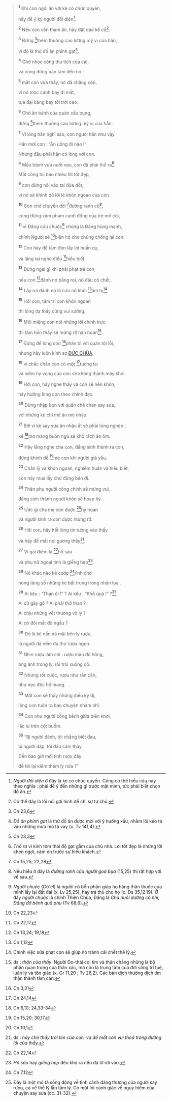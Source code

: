 > <sup><b>1</b></sup> Khi con ngồi ăn với kẻ có chức quyền,
>
> hãy để ý kỹ người đối diện[^1-bfa09482-281f-461f-9cf0-a3803b608b77].
>
> <sup><b>2</b></sup> Nếu con vốn tham ăn, hãy đặt dao kề cổ[^2-bfa09482-281f-461f-9cf0-a3803b608b77].
>
> <sup><b>3</b></sup> Đừng [^1@-bfa09482-281f-461f-9cf0-a3803b608b77]thèm thuồng cao lương mỹ vị của hắn,
>
> vì đó là thứ đồ ăn phỉnh gạt[^3-bfa09482-281f-461f-9cf0-a3803b608b77].
>
> <sup><b>4</b></sup> Chớ nhọc công thu tích của cải,
>
> và cũng đừng bận tâm đến nó ;
>
> <sup><b>5</b></sup> mắt con vừa thấy, nó đã chẳng còn,
>
> vì nó mọc cánh bay đi mất,
>
> tựa đại bàng bay tới trời cao.
>
> <sup><b>6</b></sup> Chớ ăn bánh của quân xấu bụng,
>
> đừng [^2@-bfa09482-281f-461f-9cf0-a3803b608b77]thèm thuồng cao lương mỹ vị của hắn.
>
> <sup><b>7</b></sup> Vì lòng hắn nghĩ sao, con người hắn như vậy.
>
> Hắn mời con : “Ăn uống đi nào !”
>
> Nhưng đâu phải hắn có lòng với con.
>
> <sup><b>8</b></sup> Mẩu bánh vừa nuốt vào, con đã phải thổ ra[^4-bfa09482-281f-461f-9cf0-a3803b608b77].
>
> Mất công toi bao nhiêu lời tốt đẹp,
>
> <sup><b>9</b></sup> con đừng nói vào tai đứa dốt,
>
> vì nó sẽ khinh dể lời lẽ khôn ngoan của con.
>
> <sup><b>10</b></sup> Con chớ chuyển dời [^3@-bfa09482-281f-461f-9cf0-a3803b608b77]đường ranh cũ[^5-bfa09482-281f-461f-9cf0-a3803b608b77],
>
> cũng đừng xâm phạm cánh đồng của trẻ mồ côi,
>
> <sup><b>11</b></sup> vì Đấng cứu chuộc[^6-bfa09482-281f-461f-9cf0-a3803b608b77] chúng là Đấng hùng mạnh,
>
> chính Người sẽ [^4@-bfa09482-281f-461f-9cf0-a3803b608b77]biện hộ cho chúng chống lại con.
>
> <sup><b>12</b></sup> Con hãy để tâm đón lấy lời huấn dụ,
>
> và lắng tai nghe điều [^5@-bfa09482-281f-461f-9cf0-a3803b608b77]hiểu biết.
>
> <sup><b>13</b></sup> Đừng ngại gì khi phải phạt trẻ con,
>
> nếu con [^6@-bfa09482-281f-461f-9cf0-a3803b608b77]đánh nó bằng roi, nó đâu có chết.
>
> <sup><b>14</b></sup> Lấy roi đánh nó là cứu nó khỏi [^7@-bfa09482-281f-461f-9cf0-a3803b608b77]âm ty[^7-bfa09482-281f-461f-9cf0-a3803b608b77].
>
> <sup><b>15</b></sup> Hỡi con, tâm trí con khôn ngoan
>
> thì lòng dạ thầy cũng vui sướng.
>
> <sup><b>16</b></sup> Môi miệng con nói những lời chính trực
>
> thì tâm hồn thầy sẽ mừng rỡ hân hoan[^8-bfa09482-281f-461f-9cf0-a3803b608b77].
>
> <sup><b>17</b></sup> Đừng để lòng con [^8@-bfa09482-281f-461f-9cf0-a3803b608b77]phân bì với quân tội lỗi,
>
> nhưng hãy luôn kính sợ [ĐỨC CHÚA](),
>
> <sup><b>18</b></sup> vì chắc chắn con có một [^9@-bfa09482-281f-461f-9cf0-a3803b608b77]tương lai
>
> và niềm hy vọng của con sẽ không thành mây khói.
>
> <sup><b>19</b></sup> Hỡi con, hãy nghe thầy và con sẽ nên khôn,
>
> hãy hướng lòng con theo chính đạo.
>
> <sup><b>20</b></sup> Đừng nhập bọn với quân chè chén say sưa,
>
> với những kẻ chỉ mê ăn mê nhậu.
>
> <sup><b>21</b></sup> Bởi vì kẻ say sưa ăn nhậu ắt sẽ phải túng nghèo ;
>
> kẻ [^10@-bfa09482-281f-461f-9cf0-a3803b608b77]mơ màng buồn ngủ sẽ khố rách áo ôm.
>
> <sup><b>22</b></sup> Hãy lắng nghe cha con, đấng sinh thành ra con,
>
> đừng khinh dể [^11@-bfa09482-281f-461f-9cf0-a3803b608b77]mẹ con khi người già yếu.
>
> <sup><b>23</b></sup> Chân lý và khôn ngoan, nghiêm huấn và hiểu biết,
>
> con hãy mua lấy chứ đừng bán đi.
>
> <sup><b>24</b></sup> Thân phụ người công chính sẽ mừng vui,
>
> đấng sinh thành người khôn sẽ hoan hỷ.
>
> <sup><b>25</b></sup> Ước gì cha mẹ con được [^12@-bfa09482-281f-461f-9cf0-a3803b608b77]hỷ hoan
>
> và người sinh ra con được mừng rỡ.
>
> <sup><b>26</b></sup> Hỡi con, hãy hết lòng tin tưởng vào thầy
>
> và hãy để mắt noi gương thầy[^9-bfa09482-281f-461f-9cf0-a3803b608b77].
>
> <sup><b>27</b></sup> Vì gái điếm là [^13@-bfa09482-281f-461f-9cf0-a3803b608b77]hố sâu
>
> và phụ nữ ngoại tình là giếng hẹp[^10-bfa09482-281f-461f-9cf0-a3803b608b77].
>
> <sup><b>28</b></sup> Nó khác nào kẻ cướp [^14@-bfa09482-281f-461f-9cf0-a3803b608b77]rình chờ
>
> hòng tăng số những kẻ bất trung trong nhân loại.
>
> <sup><b>29</b></sup> Ai kêu : “Than ôi !” ? Ai kêu : “Khổ quá !” ?[^11-bfa09482-281f-461f-9cf0-a3803b608b77]
>
> Ai cứ gây gổ ? Ai phải thở than ?
>
> Ai chịu những vết thương vô lý ?
>
> Ai có đôi mắt đỏ ngầu ?
>
> <sup><b>30</b></sup> Đó là kẻ nấn ná mãi bên ly rượu,
>
> là người đã nếm đủ thứ rượu ngon.
>
> <sup><b>31</b></sup> Nhìn rượu làm chi : rượu màu đỏ hồng,
>
> óng ánh trong ly, rồi trôi xuống cổ.
>
> <sup><b>32</b></sup> Nhưng rốt cuộc, rượu như rắn cắn,
>
> như nọc độc hổ mang.
>
> <sup><b>33</b></sup> Mắt con sẽ thấy những điều kỳ dị,
>
> lòng con tuôn ra bao chuyện nhảm nhí.
>
> <sup><b>34</b></sup> Con như người bồng bềnh giữa biển khơi,
>
> lắc lư trên cột buồm.
>
> <sup><b>35</b></sup> “Bị người đánh, tôi chẳng biết đau,
>
> bị người đập, tôi đâu cảm thấy.
>
> Đến bao giờ mới tỉnh rượu đây
>
> để tôi lại kiếm thêm ly nữa ?”

[^1-bfa09482-281f-461f-9cf0-a3803b608b77]: _Người đối diện_ ở đây là kẻ có chức quyền. Cũng có thể hiểu câu này theo nghĩa : phải để ý đến những gì trước mặt mình, tức phải biết chọn đồ ăn.

[^2-bfa09482-281f-461f-9cf0-a3803b608b77]: Có thể đây là lối nói gợi hình để chỉ sự tự chủ.

[^3-bfa09482-281f-461f-9cf0-a3803b608b77]: _Đồ ăn phỉnh gạt_ là thứ đồ ăn được mời với ý hướng xấu, nhằm lôi kéo ta vào những mưu mô tà vạy (x. Tv 141,4).

[^4-bfa09482-281f-461f-9cf0-a3803b608b77]: _Thổ ra_ vì kinh tởm thái độ gạt gẫm của chủ nhà. Lời tốt đẹp là những lời khen ngợi, cám ơn trước sự hiếu khách.

[^5-bfa09482-281f-461f-9cf0-a3803b608b77]: Nếu hiểu ở đây là _đường ranh của người goá bụa_ (15,25) thì rất hợp với vế sau.

[^6-bfa09482-281f-461f-9cf0-a3803b608b77]: _Người chuộc_ (Gö´ël) là người có bổn phận giúp họ hàng thân thuộc của mình lấy lại đất đai (x. Lv 25,25), hay trả thù cho họ (x. Ds 35,12.19). Ở đây _người chuộc_ là chính Thiên Chúa, Đấng là _Cha nuôi dưỡng cô nhi, Đấng đỡ bênh quả phụ_ (Tv 68,6).

[^7-bfa09482-281f-461f-9cf0-a3803b608b77]: Chính việc sửa phạt con sẽ giúp nó tránh cái chết thể lý.

[^8-bfa09482-281f-461f-9cf0-a3803b608b77]: ds : _thận của thầy_. Người Do-thái coi tim và thận chẳng những là bộ phận quan trọng của thân xác, mà còn là trung tâm của đời sống trí tuệ, luân lý và tôn giáo (x. Gr 11,20 ; Tv 26,2). Các bản dịch thường dịch tim thận thành tâm can.

[^9-bfa09482-281f-461f-9cf0-a3803b608b77]: ds : _hãy cho thầy trái tim của con, và để mắt con vui thoả trong đường lối của thầy._

[^10-bfa09482-281f-461f-9cf0-a3803b608b77]: _Hố sâu_ hay _giếng hẹp_ đều khó ra nếu đã lỡ rơi vào.

[^11-bfa09482-281f-461f-9cf0-a3803b608b77]: Đây là một mô tả sống động về tình cảnh đáng thương của người say rượu, cả về thể lý lẫn tâm lý. Có một lời cảnh giác về nguy hiểm của chuyện say sưa (cc. 31-32).

[^1@-bfa09482-281f-461f-9cf0-a3803b608b77]: Cn 23,6

[^2@-bfa09482-281f-461f-9cf0-a3803b608b77]: Cn 23,3

[^3@-bfa09482-281f-461f-9cf0-a3803b608b77]: Cn 15,25; 22,28

[^4@-bfa09482-281f-461f-9cf0-a3803b608b77]: Cn 22,23

[^5@-bfa09482-281f-461f-9cf0-a3803b608b77]: Cn 22,17

[^6@-bfa09482-281f-461f-9cf0-a3803b608b77]: Cn 13,24; 19,18

[^7@-bfa09482-281f-461f-9cf0-a3803b608b77]: Cn 1,12

[^8@-bfa09482-281f-461f-9cf0-a3803b608b77]: Cn 3,31

[^9@-bfa09482-281f-461f-9cf0-a3803b608b77]: Cn 24,14

[^10@-bfa09482-281f-461f-9cf0-a3803b608b77]: Cn 6,10; 24,33-34

[^11@-bfa09482-281f-461f-9cf0-a3803b608b77]: Cn 15,20; 30,17

[^12@-bfa09482-281f-461f-9cf0-a3803b608b77]: Cn 10,1

[^13@-bfa09482-281f-461f-9cf0-a3803b608b77]: Cn 22,14

[^14@-bfa09482-281f-461f-9cf0-a3803b608b77]: Cn 7,12
